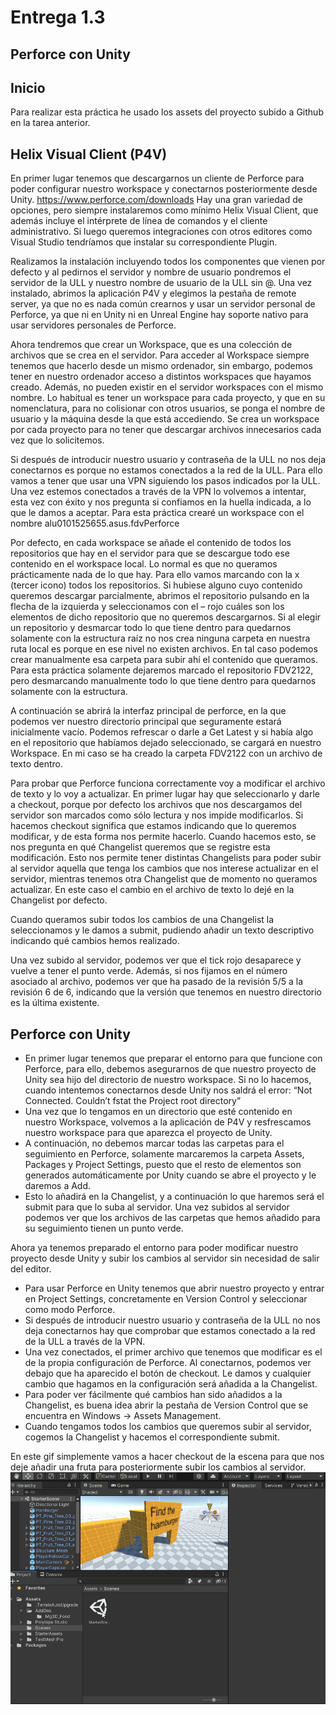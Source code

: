 # Entrega 1.3
## Perforce con Unity

## Inicio
Para realizar esta práctica he usado los assets del proyecto subido a Github en la tarea anterior.

## Helix Visual Client (P4V)
En primer lugar tenemos que descargarnos un cliente de Perforce para poder configurar nuestro workspace y conectarnos posteriormente desde Unity. https://www.perforce.com/downloads 
Hay una gran variedad de opciones, pero siempre instalaremos como mínimo Helix Visual Client, que además incluye el intérprete de línea de comandos y el cliente administrativo. Si luego queremos integraciones con otros editores como Visual Studio tendríamos que instalar su correspondiente Plugin.

Realizamos la instalación incluyendo todos los componentes que vienen por defecto y al pedirnos el servidor y nombre de usuario pondremos el servidor de la ULL y nuestro nombre de usuario de la ULL sin @.
Una vez instalado, abrimos la aplicación P4V y elegimos la pestaña de remote server, ya que no es nada común crearnos y usar un servidor personal de Perforce, ya que ni en Unity ni en Unreal Engine hay soporte nativo para usar servidores personales de Perforce.

Ahora tendremos que crear un Workspace, que es una colección de archivos que se crea en el servidor. Para acceder al Workspace siempre tenemos que hacerlo desde un mismo ordenador, sin embargo, podemos tener en nuestro ordenador acceso a distintos workspaces que hayamos creado. Además, no pueden existir en el servidor workspaces con el mismo nombre.
Lo habitual es tener un workspace para cada proyecto, y que en su nomenclatura, para no colisionar con otros usuarios, se ponga el nombre de usuario y la máquina desde la que está accediendo. Se crea un workspace por cada proyecto para no tener que descargar archivos innecesarios cada vez que lo solicitemos.

Si después de introducir nuestro usuario y contraseña de la ULL no nos deja conectarnos es porque no estamos conectados a la red de la ULL. Para ello vamos a tener que usar una VPN siguiendo los pasos indicados por la ULL.
Una vez estemos conectados a través de la VPN lo volvemos a intentar, esta vez con éxito y nos pregunta si confiamos en la huella indicada, a lo que le damos a aceptar.
Para esta práctica crearé un workspace con el nombre alu0101525655.asus.fdvPerforce

Por defecto, en cada workspace se añade el contenido de todos los repositorios que hay en el servidor para que se descargue todo ese contenido en el workspace local. Lo normal es que no queramos prácticamente nada de lo que hay. Para ello vamos marcando con la x (tercer icono) todos los repositorios.
Si hubiese alguno cuyo contenido queremos descargar parcialmente, abrimos el repositorio pulsando en la flecha de la izquierda y seleccionamos con el – rojo cuáles son los elementos de dicho repositorio que no queremos descargarnos.
Si al elegir un repositorio y desmarcar todo lo que tiene dentro para quedarnos solamente con la estructura raíz no nos crea ninguna carpeta en nuestra ruta local es porque en ese nivel no existen archivos. En tal caso podemos crear manualmente esa carpeta para subir ahí el contenido que queramos.
Para esta práctica solamente dejaremos marcado el repositorio FDV2122, pero desmarcando manualmente todo lo que tiene dentro para quedarnos solamente con la estructura.

A continuación se abrirá la interfaz principal de perforce, en la que podemos ver nuestro directorio principal que seguramente estará inicialmente vacío. Podemos refrescar o darle a Get Latest y si había algo en el repositorio que habíamos dejado seleccionado, se cargará en nuestro Workspace. En mi caso se ha creado la carpeta FDV2122 con un archivo de texto dentro.

Para probar que Perforce funciona correctamente voy a modificar el archivo de texto y lo voy a actualizar. En primer lugar hay que seleccionarlo y darle a checkout, porque por defecto los archivos que nos descargamos del servidor son marcados como sólo lectura y nos impide modificarlos. Si hacemos checkout significa que estamos indicando que lo queremos modificar, y de esta forma nos permite hacerlo.
Cuando hacemos esto, se nos pregunta en qué Changelist queremos que se registre esta modificación. Esto nos permite tener distintas Changelists para poder subir al servidor aquella que tenga los cambios que nos interese actualizar en el servidor, mientras tenemos otra Changelist que de momento no queramos actualizar. En este caso el cambio en el archivo de texto lo dejé en la Changelist por defecto.

Cuando queramos subir todos los cambios de una Changelist la seleccionamos y le damos a submit, pudiendo añadir un texto descriptivo indicando qué cambios hemos realizado.

Una vez subido al servidor, podemos ver que el tick rojo desaparece y vuelve a tener el punto verde. Además, si nos fijamos en el número asociado al archivo, podemos ver que ha pasado de la revisión 5/5 a la revisión 6 de 6, indicando que la versión que tenemos en nuestro directorio es la última existente.


## Perforce con Unity
- En primer lugar tenemos que preparar el entorno para que funcione con Perforce, para ello, debemos asegurarnos de que nuestro proyecto de Unity sea hijo del directorio de nuestro workspace. Si no lo hacemos, cuando intentemos conectarnos desde Unity nos saldrá el error: “Not Connected. Couldn’t fstat the Project root directory”
- Una vez que lo tengamos en un directorio que esté contenido en nuestro Workspace, volvemos a la aplicación de P4V y resfrescamos nuestro workspace para que aparezca el proyecto de Unity. 
- A continuación, no debemos marcar todas las carpetas para el seguimiento en Perforce, solamente marcaremos la carpeta Assets, Packages y Project Settings, puesto que el resto de elementos son generados automáticamente por Unity cuando se abre el proyecto y le daremos a Add.
- Esto lo añadirá en la Changelist, y a continuación lo que haremos será el submit para que lo suba al servidor. Una vez subidos al servidor podemos ver que los archivos de las carpetas que hemos añadido para su seguimiento tienen un punto verde.

Ahora ya tenemos preparado el entorno para poder modificar nuestro proyecto desde Unity y subir los cambios al servidor sin necesidad de salir del editor.
- Para usar Perforce en Unity tenemos que abrir nuestro proyecto y entrar en Project Settings, concretamente en Version Control y seleccionar como modo Perforce.
- Si después de introducir nuestro usuario y contraseña de la ULL no nos deja conectarnos hay que comprobar que estamos conectado a la red de la ULL a través de la VPN.
- Una vez conectados, el primer archivo que tenemos que modificar es el de la propia configuración de Perforce. Al conectarnos, podemos ver debajo que ha aparecido el botón de checkout. Le damos y cualquier cambio que hagamos en la configuración será añadida a la Changelist.
- Para poder ver fácilmente qué cambios han sido añadidos a la Changelist, es buena idea abrir la pestaña de Version Control que se encuentra en Windows -> Assets Management.
- Cuando tengamos todos los cambios que queremos subir al servidor, cogemos la Changelist y hacemos el correspondiente submit. 

En este gif simplemente vamos a hacer checkout de la escena para que nos deje añadir una fruta para posteriormente subir los cambios al servidor.
![alt text](https://github.com/RubnGB/ull_master_fundamentosDesarrollo/blob/main/Practica1/Tarea3_Perforce/gif_animation_01c.gif)
